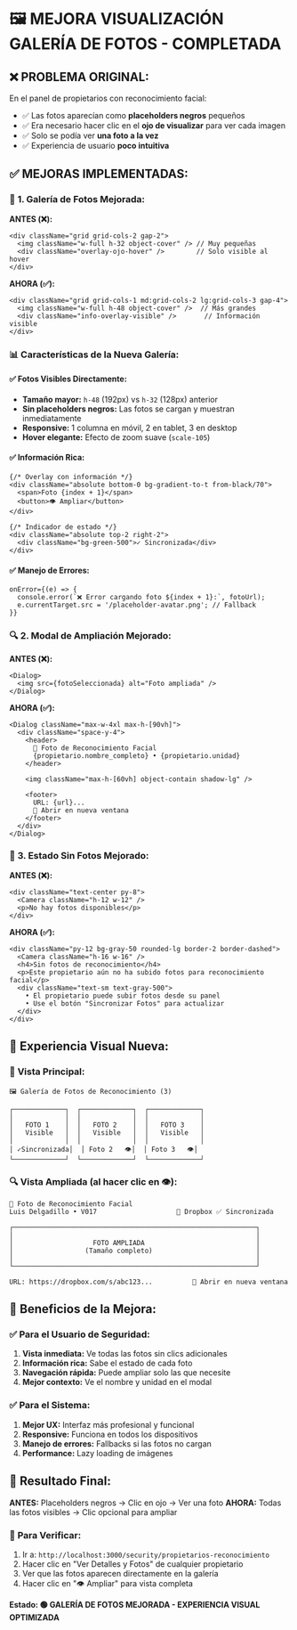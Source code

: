 # 🖼️ MEJORA VISUALIZACIÓN GALERÍA DE FOTOS - COMPLETADA

## ❌ **PROBLEMA ORIGINAL:**

En el panel de propietarios con reconocimiento facial:
- ✅ Las fotos aparecían como **placeholders negros** pequeños
- ✅ Era necesario hacer clic en el **ojo de visualizar** para ver cada imagen
- ✅ Solo se podía ver **una foto a la vez**
- ✅ Experiencia de usuario **poco intuitiva**

## ✅ **MEJORAS IMPLEMENTADAS:**

### 🎨 **1. Galería de Fotos Mejorada:**

**ANTES (❌):**
```tsx
<div className="grid grid-cols-2 gap-2">
  <img className="w-full h-32 object-cover" /> // Muy pequeñas
  <div className="overlay-ojo-hover" />        // Solo visible al hover
</div>
```

**AHORA (✅):**
```tsx
<div className="grid grid-cols-1 md:grid-cols-2 lg:grid-cols-3 gap-4">
  <img className="w-full h-48 object-cover" />  // Más grandes
  <div className="info-overlay-visible" />       // Información visible
</div>
```

### 📊 **Características de la Nueva Galería:**

#### ✅ **Fotos Visibles Directamente:**
- **Tamaño mayor:** `h-48` (192px) vs `h-32` (128px) anterior
- **Sin placeholders negros:** Las fotos se cargan y muestran inmediatamente
- **Responsive:** 1 columna en móvil, 2 en tablet, 3 en desktop
- **Hover elegante:** Efecto de zoom suave (`scale-105`)

#### ✅ **Información Rica:**
```tsx
{/* Overlay con información */}
<div className="absolute bottom-0 bg-gradient-to-t from-black/70">
  <span>Foto {index + 1}</span>
  <button>👁️ Ampliar</button>
</div>

{/* Indicador de estado */}
<div className="absolute top-2 right-2">
  <div className="bg-green-500">✓ Sincronizada</div>
</div>
```

#### ✅ **Manejo de Errores:**
```tsx
onError={(e) => {
  console.error(`❌ Error cargando foto ${index + 1}:`, fotoUrl);
  e.currentTarget.src = '/placeholder-avatar.png'; // Fallback
}}
```

### 🔍 **2. Modal de Ampliación Mejorado:**

**ANTES (❌):**
```tsx
<Dialog>
  <img src={fotoSeleccionada} alt="Foto ampliada" />
</Dialog>
```

**AHORA (✅):**
```tsx
<Dialog className="max-w-4xl max-h-[90vh]">
  <div className="space-y-4">
    <header>
      📸 Foto de Reconocimiento Facial
      {propietario.nombre_completo} • {propietario.unidad}
    </header>
    
    <img className="max-h-[60vh] object-contain shadow-lg" />
    
    <footer>
      URL: {url}...
      🔗 Abrir en nueva ventana
    </footer>
  </div>
</Dialog>
```

### 🎯 **3. Estado Sin Fotos Mejorado:**

**ANTES (❌):**
```tsx
<div className="text-center py-8">
  <Camera className="h-12 w-12" />
  <p>No hay fotos disponibles</p>
</div>
```

**AHORA (✅):**
```tsx
<div className="py-12 bg-gray-50 rounded-lg border-2 border-dashed">
  <Camera className="h-16 w-16" />
  <h4>Sin fotos de reconocimiento</h4>
  <p>Este propietario aún no ha subido fotos para reconocimiento facial</p>
  <div className="text-sm text-gray-500">
    • El propietario puede subir fotos desde su panel
    • Use el botón "Sincronizar Fotos" para actualizar
  </div>
</div>
```

## 🎨 **Experiencia Visual Nueva:**

### 📱 **Vista Principal:**
```
🖼️ Galería de Fotos de Reconocimiento (3)

┌─────────────┐  ┌─────────────┐  ┌─────────────┐
│             │  │             │  │             │
│   FOTO 1    │  │   FOTO 2    │  │   FOTO 3    │
│   Visible   │  │   Visible   │  │   Visible   │
│             │  │             │  │             │
│ ✓Sincronizada│  │ Foto 2   👁️│  │ Foto 3   👁️│
└─────────────┘  └─────────────┘  └─────────────┘
```

### 🔍 **Vista Ampliada (al hacer clic en 👁️):**
```
📸 Foto de Reconocimiento Facial
Luis Delgadillo • V017                    🔗 Dropbox ✅ Sincronizada

┌─────────────────────────────────────────────────────────────┐
│                                                             │
│                    FOTO AMPLIADA                            │
│                  (Tamaño completo)                          │
│                                                             │
└─────────────────────────────────────────────────────────────┘

URL: https://dropbox.com/s/abc123...          🔗 Abrir en nueva ventana
```

## 🚀 **Beneficios de la Mejora:**

### ✅ **Para el Usuario de Seguridad:**
1. **Vista inmediata:** Ve todas las fotos sin clics adicionales
2. **Información rica:** Sabe el estado de cada foto
3. **Navegación rápida:** Puede ampliar solo las que necesite
4. **Mejor contexto:** Ve el nombre y unidad en el modal

### ✅ **Para el Sistema:**
1. **Mejor UX:** Interfaz más profesional y funcional
2. **Responsive:** Funciona en todos los dispositivos
3. **Manejo de errores:** Fallbacks si las fotos no cargan
4. **Performance:** Lazy loading de imágenes

## 🎯 **Resultado Final:**

**ANTES:** Placeholders negros → Clic en ojo → Ver una foto
**AHORA:** Todas las fotos visibles → Clic opcional para ampliar

### 📍 **Para Verificar:**
1. Ir a: `http://localhost:3000/security/propietarios-reconocimiento`
2. Hacer clic en "Ver Detalles y Fotos" de cualquier propietario
3. Ver que las fotos aparecen directamente en la galería
4. Hacer clic en "👁️ Ampliar" para vista completa

**Estado: 🟢 GALERÍA DE FOTOS MEJORADA - EXPERIENCIA VISUAL OPTIMIZADA**